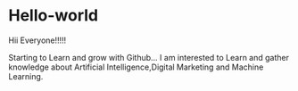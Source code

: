 # Hello-world

Hii Everyone!!!!!

Starting to Learn and grow with Github...
I am interested to Learn and gather knowledge about Artificial Intelligence,Digital Marketing and Machine Learning.

